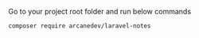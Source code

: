 Go to  your project root folder and run below commands

```sh
composer require arcanedev/laravel-notes  
```
